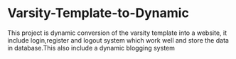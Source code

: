 # Varsity-Template-to-Dynamic
This project is dynamic conversion of the varsity template into a website, it include login,register and logout system which work well and store the data in database.This also include a dynamic blogging system
